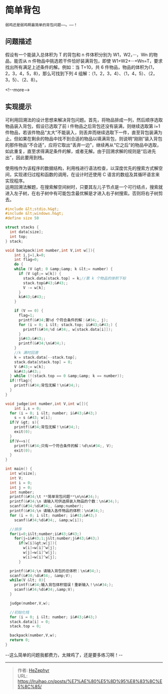 # 简单背包


`弱鸡还是弱鸡啊最简单的背包问题——。——！`

## 问题描述

假设有一个能装入总体积为 T 的背包和 n 件体积分别为 W1，W2，···，Wn 的物品，能否从 n 件物品中挑选若干件恰好装满背包，即使 W1&#43;W2&#43;···&#43;Wn=T，要求找出所有满足上述条件的解。例如：当 T=10，共 6 件物品，物品的体积为{1，2，3，4，5，8}，那么可找到下列 4 组解：（1，2，3，4）、（1，4，5）、（2，3，5）、（2、8）。

&lt;!--more--&gt;

## 实现提示

可利用回溯法的设计思想来解决背包问题。首先，将物品排成一列，然后顺序选取物品装入背包，假设已选取了前 i 件物品之后背包还没有装满，则继续选取第 i&#43;1 件物品，若该件物品“太大”不能装入，则丢弃而继续选取下一件，直至背包装满为止。但如果在剩余的物品中找不到合适的物品以填满背包，则说明“刚刚”装入背包的那件物品“不合适”，应将它取出“丢弃一边”，继续再从“它之后”的物品中选取，如此重复，直至求得满足条件的解，或者无解。由于回溯求解的规则是“后进先出”，因此要用到栈。

使用栈作为该程序的数据结构，利用栈进行语法检查，以深度优先的搜索方式解空间，实现递归过程和函数的调用，在设计时还使用 C 语言的数组及其循环语言来实现程序。  
运用回溯法解题，在搜索解空间树时，只要其左儿子节点是一个可行结点，搜索就进入左子树，在右子树中有可能包含最优解是才进入右子树搜索。否则将右子树剪去。

```c
#include &lt;stdio.h&gt;
#include &lt;windows.h&gt;
#define size 50

struct stacks {
  int data[size];
  int top;
} stack;

void backpack(int number,int V,int w[]){
    int i,j=1,k=0;
    int flag=0;
    do {
    while (V &gt; 0 &amp;&amp; k &lt;= number) {
      if (V &gt;= w[k]) {
        stack.data[stack.top] = k;//第 k 个物品的体积下标
        stack.top&#43;&#43;;
        V -= w[k];
      }
      k&#43;&#43;;
    }

    if (V == 0) {
      flag=1;
      printf(&#34;第%d 个符合条件的解：&#34;, j);
      for (i = 0; i &lt; stack.top; i&#43;&#43;) {
        printf(&#34;%d &#34;, w[stack.data[i]]);
      }
      j&#43;&#43;;
      printf(&#34;\n&#34;);
    }
    //k 满时回溯
    k = stack.data[--stack.top];
    stack.data[stack.top] = 0;
    V &#43;= w[k];
    k&#43;&#43;;
  } while (!(stack.top == 0 &amp;&amp; k == number));
  if(!flag){
    printf(&#34;背包无解！\n&#34;);
  }
}

void judge(int number,int V,int w[]){
    int i,s = 0;
  for (i = 0; i &lt; number; i&#43;&#43;)
    s = s &#43; w[i];
  if(V &gt; s){
    printf(&#34;背包无解！\n&#34;);
    exit(0);
  }
  if(V==s){
    printf(&#34;只有一个符合条件的解：%d\n&#34;, V);
    exit(0);
  }
}

int main() {
  int w[size];
  int V;
  int i = 0;
  int j = 0;
  int number;
  printf(&#34;\t **简单背包问题**\n\n&#34;);
  printf(&#34;\n 请输入可供选择装入物品的个数：\n&#34;);
  scanf(&#34;%d&#34;, &amp;number);
  printf(&#34;\n 请输入各件物品的体积：\n&#34;);
  for (i = 0; i &lt; number; i&#43;&#43;)
    scanf(&#34;%d&#34;, &amp;w[i]);

  //排序
  for(i=0;i&lt;number;i&#43;&#43;)
    for(j=i&#43;1;j&lt;number;j&#43;&#43;)
      if(w[i]&gt;w[j]){
        w[i]=w[i]^w[j];
        w[j]=w[i]^w[j];
        w[i]=w[i]^w[j];
      }

  printf(&#34;\n 请输入背包的总体积：\n&#34;);
  scanf(&#34;%d&#34;, &amp;V);
  while(V &lt; 0){
    printf(&#34;输入背包体积错误！重新输入！\n&#34;);
    scanf(&#34;%d&#34;,&amp;V);
  }

  judge(number,V,w);

  //初始化栈
  for (i = 0; i &lt; number; i&#43;&#43;)
  stack.data[i] = 0;
  stack.top = 0;

  backpack(number,V,w);
  return 0;
}
```

--这么简单的问题我都费力，太辣鸡了，还是要多练习啊！--


---

> 作者: [HeZephyr](https://github.com/HeZephyr)  
> URL: https://lruihao.cn/posts/%E7%AE%80%E5%8D%95%E8%83%8C%E5%8C%85/  

